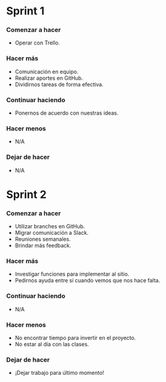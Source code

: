 # Sprint 1
### Comenzar a hacer
* Operar con Trello.

### Hacer más
* Comunicación en equipo.
* Realizar aportes en GitHub.
* Dividirnos tareas de forma efectiva.

### Continuar haciendo
* Ponernos de acuerdo con nuestras ideas.

### Hacer menos
* N/A

### Dejar de hacer
* N/A


# Sprint 2
### Comenzar a hacer
* Utilizar branches en GitHub.
* Migrar comunicación a Slack.
* Reuniones semanales.
* Brindar más feedback.

### Hacer más
* Investigar funciones para implementar al sitio.
* Pedirnos ayuda entre sí cuando vemos que nos hace falta.

### Continuar haciendo
* N/A

### Hacer menos
* No encontrar tiempo para invertir en el proyecto.
* No estar al día con las clases.

### Dejar de hacer
* ¡Dejar trabajo para último momento!
